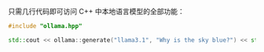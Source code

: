 只需几行代码即可访问 C++ 中本地语言模型的全部功能：

```c++
#include "ollama.hpp"

std::cout << ollama::generate("llama3.1", "Why is the sky blue?") << std::endl;
```